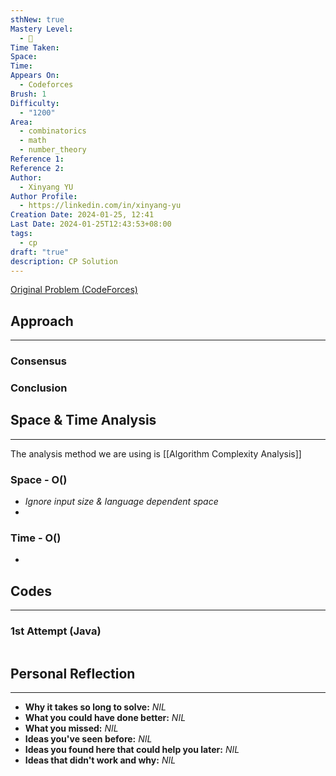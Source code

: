 ```yaml
---
sthNew: true
Mastery Level:
  - 📕
Time Taken: 
Space: 
Time: 
Appears On:
  - Codeforces
Brush: 1
Difficulty:
  - "1200"
Area:
  - combinatorics
  - math
  - number_theory
Reference 1: 
Reference 2: 
Author:
  - Xinyang YU
Author Profile:
  - https://linkedin.com/in/xinyang-yu
Creation Date: 2024-01-25, 12:41
Last Date: 2024-01-25T12:43:53+08:00
tags:
  - cp
draft: "true"
description: CP Solution
---
```

[Original Problem (CodeForces)](https://codeforces.com/contest/1922/problem/B)
## Approach
---
### Consensus

### Conclusion


## Space & Time Analysis
---
The analysis method we are using is [[Algorithm Complexity Analysis]]
### Space - O()
- *Ignore input size & language dependent space*
- 
### Time - O()
- 
 

## Codes
---
### 1st Attempt (Java)
```java

```

## Personal Reflection
---
- **Why it takes so long to solve:** *NIL*
- **What you could have done better:** *NIL*
- **What you missed:** *NIL*
- **Ideas you've seen before:** *NIL*
- **Ideas you found here that could help you later:** *NIL*
- **Ideas that didn't work and why:** *NIL*